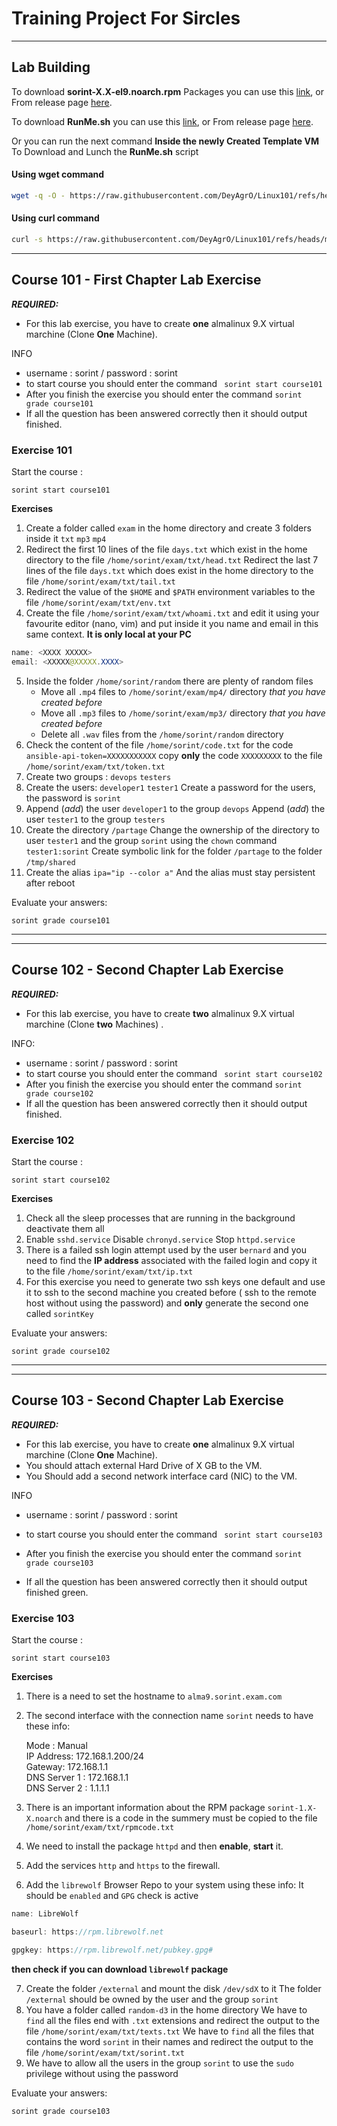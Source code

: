 # Training Project For Sircles
---
## Lab Building
To download **sorint-X.X-el9.noarch.rpm** Packages you can use this [link](https://github.com/DeyAgrO/Linux101/releases/download/Sorint-1.4-rpm/sorint-1.4-el9.noarch.rpm), or From release page [here](https://github.com/DeyAgrO/Linux101/releases).

To download **RunMe.sh** you can use this [link](https://github.com/DeyAgrO/Linux101/releases/download/Sorint-1.4-rpm/RunMe.sh), or From release page [here](https://github.com/DeyAgrO/Linux101/releases).

Or you can run the next command **Inside the newly Created Template VM** To Download and Lunch the **RunMe.sh** script
#### Using **wget** command
```bash
wget -q -O - https://raw.githubusercontent.com/DeyAgrO/Linux101/refs/heads/main/RunMe/RunMe.sh | bash
```
#### Using **curl** command
```bash
curl -s https://raw.githubusercontent.com/DeyAgrO/Linux101/refs/heads/main/RunMe/RunMe.sh | bash
```
---

## Course 101 - First Chapter Lab Exercise

***__REQUIRED:__***

- For this lab exercise, you have to create **__one__** almalinux 9.X virtual marchine (Clone **__One__** Machine).

INFO

- username : sorint / password : sorint
- to start course you should enter the command ` sorint start course101`
- After you finish the exercise you should enter the command `sorint grade course101`
- If all the question has been answered correctly then it should output finished.

#### 

### Exercise 101

Start the course :

```
sorint start course101
```

**Exercises**
1. Create a folder called `exam` in the home directory and create 3 folders inside it `txt` `mp3` `mp4`
2. Redirect the first 10 lines of the file `days.txt` which exist in the home directory to the file `/home/sorint/exam/txt/head.txt` Redirect the last 7 lines of the file `days.txt` which does exist in the home directory to the file `/home/sorint/exam/txt/tail.txt`
3. Redirect the value of the `$HOME` and `$PATH` environment variables to the file `/home/sorint/exam/txt/env.txt`
4. Create the file `/home/sorint/exam/txt/whoami.txt` and edit it using your favourite editor (nano, vim) and put inside it you name and email in this same context. **It is only local at your PC**

```java
name: <XXXX XXXXX>
email: <XXXXX@XXXXX.XXXX>
```

5. Inside the folder `/home/sorint/random` there are plenty of random files
   - Move all `.mp4` files to `/home/sorint/exam/mp4/` directory *that you have created before*
   - Move all `.mp3` files to `/home/sorint/exam/mp3/` directory *that you have created before*
   - Delete all `.wav` files from the `/home/sorint/random` directory
6. Check the content of the file `/home/sorint/code.txt` for the code `ansible-api-token=XXXXXXXXXXX` copy **__only__** the code `XXXXXXXXX` to the file `/home/sorint/exam/txt/token.txt`
7. Create two groups : `devops` `testers`
8. Create the users: `developer1` `tester1` Create a password for the users, the password is `sorint`
9. Append (*add*) the user `developer1` to the group `devops` Append (*add*) the user `tester1` to the group `testers`
10. Create the directory `/partage` Change the ownership of the directory to user `tester1` and the group `sorint` using the `chown` command `tester1:sorint` Create symbolic link for the folder `/partage` to the folder `/tmp/shared`
11. Create the alias `ipa="ip --color a"` And the alias must stay persistent after reboot

Evaluate your answers:

```
sorint grade course101
```

---

---

## Course 102 - Second Chapter Lab Exercise

***__REQUIRED:__***

- For this lab exercise, you have to create **__two__** almalinux 9.X virtual marchine (Clone **__two__** Machines) .

INFO:

- username : sorint / password : sorint
- to start course you should enter the command ` sorint start course102`
- After you finish the exercise you should enter the command `sorint grade course102`
- If all the question has been answered correctly then it should output finished.

### Exercise 102

Start the course :

```
sorint start course102
```

**Exercises**
1. Check all the sleep processes that are running in the background deactivate them all
2. Enable `sshd.service` Disable `chronyd.service` Stop `httpd.service`
3. There is a failed ssh login attempt used by the user `bernard` and you need to find the **IP address** associated with the failed login and copy it to the file `/home/sorint/exam/txt/ip.txt`
4. For this exercise you need to generate two ssh keys one default and use it to ssh to the second machine you created before ( ssh to the remote host without using the password) and **only** generate the second one called `sorintKey`


Evaluate your answers:

```
sorint grade course102
```

---

---

## Course 103 - Second Chapter Lab Exercise

***__REQUIRED:__***

- For this lab exercise, you have to create **__one__** almalinux 9.X virtual marchine (Clone **__One__** Machine).
- You should attach external Hard Drive of X GB to the VM.
- You Should add a second network interface card (NIC) to the VM.

INFO

- username : sorint / password : sorint


- to start course you should enter the command ` sorint start course103`
- After you finish the exercise you should enter the command `sorint grade course103`
- If all the question has been answered correctly then it should output finished green.

### Exercise 103

Start the course :

```
sorint start course103
```

**Exercises**
1. There is a need to set the hostname to `alma9.sorint.exam.com`
2. The second interface with the connection name `sorint` needs to have these info:

   Mode : Manual  
   IP Address: 172.168.1.200/24  
   Gateway: 172.168.1.1  
   DNS Server 1 : 172.168.1.1  
   DNS Server 2 : 1.1.1.1
3. There is an important information about the RPM package `sorint-1.X-X.noarch` and there is a code in the summery must be copied to the file `/home/sorint/exam/txt/rpmcode.txt`
4. We need to install the package `httpd` and then **enable**, **start** it.
5. Add the services `http` and `https` to the firewall.
6. Add the `librewolf` Browser Repo to your system using these info: It should be `enabled` and `GPG` check is active
```java
name: LibreWolf

baseurl: https://rpm.librewolf.net

gpgkey: https://rpm.librewolf.net/pubkey.gpg#
```

   **then check if you can download `librewolf` package**

7. Create the folder `/external` and mount the disk `/dev/sdX` to it The folder `/external` should be owned by the user and the group `sorint`
8. You have a folder called `random-d3` in the home directory We have to `find` all the files end with `.txt` extensions and redirect the output to the file `/home/sorint/exam/txt/texts.txt` We have to `find` all the files that contains the word `sorint` in their names and redirect the output to the file `/home/sorint/exam/txt/sorint.txt`
9. We have to allow all the users in the group `sorint` to use the `sudo` privilege without using the password

Evaluate your answers:

```
sorint grade course103
```

